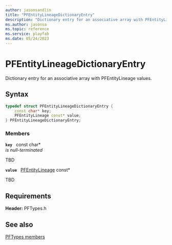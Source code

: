 ```yaml
---
author: jasonsandlin
title: "PFEntityLineageDictionaryEntry"
description: "Dictionary entry for an associative array with PFEntityLineage values."
ms.author: jasonsa
ms.topic: reference
ms.service: playfab
ms.date: 05/24/2023
---
```


# PFEntityLineageDictionaryEntry  

Dictionary entry for an associative array with PFEntityLineage values.  

## Syntax  
  
```cpp
typedef struct PFEntityLineageDictionaryEntry {  
    const char* key;  
    PFEntityLineage const* value;  
} PFEntityLineageDictionaryEntry;  
```
  
### Members  
  
**`key`** &nbsp; const char*  
*is null-terminated*  
  
TBD  
  
**`value`** &nbsp; [PFEntityLineage](pfentitylineage.md) const*  
  
TBD  
  
  
## Requirements  
  
**Header:** PFTypes.h
  
## See also  
[PFTypes members](../pftypes_members.md)  

  
  
